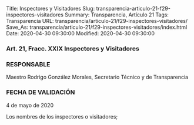 Title: Inspectores y Visitadores
Slug: transparencia-articulo-21-f29-inspectores-visitadores
Summary: Transparencia, Artículo 21
Tags: Transparencia
URL: transparencia/articulo-21/f29-inspectores-visitadores/
Save_As: transparencia/articulo-21/f29-inspectores-visitadores/index.html
Date: 2020-04-30 09:30:00
Modified: 2020-04-30 09:30:00


### Art. 21, Fracc. XXIX Inspectores y Visitadores

### RESPONSABLE

Maestro Rodrigo González Morales, Secretario Técnico y de Transparencia

### FECHA DE VALIDACIÓN

4 de mayo de 2020

Los nombres de los inspectores o visitadores;



